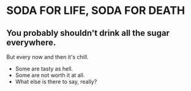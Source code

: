 # SODA FOR LIFE, SODA FOR DEATH
## You probably shouldn't drink all the sugar everywhere.

But every now and then it's chill.

* Some are tasty as hell.
* Some are not worth it at all.
* What else is there to say, really?

